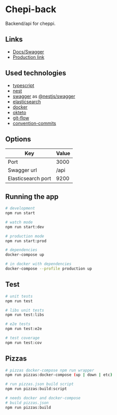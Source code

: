 # Chepi-back

Backend/api for cheppi.

## Links

- [Docs/Swagger](https://chepi-back-allohamora.cloud.okteto.net/api/)
- [Production link](https://chepi-back-allohamora.cloud.okteto.net)

## Used technologies

- [typescript](https://www.typescriptlang.org)
- [nest](https://nestjs.com)
- [swagger](https://swagger.io) as [@nestjs/swagger](https://docs.nestjs.com/openapi/introduction)
- [elasticsearch](https://www.elastic.co)
- [docker](https://www.docker.com)
- [okteto](https://okteto.com)
- [git-flow](https://www.atlassian.com/git/tutorials/comparing-workflows/gitflow-workflow)
- [convention-commits](https://www.conventionalcommits.org/en/v1.0.0/)

## Options

| Key                | Value |
| ------------------ | ----- |
| Port               | 3000  |
| Swagger url        | /api  |
| Elasticsearch port | 9200  |

## Running the app

```bash
# development
npm run start

# watch mode
npm run start:dev

# production mode
npm run start:prod

# dependencies
docker-compose up

# in docker with dependencies
docker-compose --profile production up
```

## Test

```bash
# unit tests
npm run test

# libs unit tests
npm run test:libs

# e2e tests
npm run test:e2e

# test coverage
npm run test:cov
```

## Pizzas

```bash
# pizzas docker-compose npm run wrapper
npm run pizzas:docker-compose (up | down | etc)

# run pizzas.json build script
npm run pizzas:build:script

# needs docker and docker-compose
# build pizzas.json
npm run pizzas:build
```
